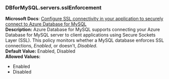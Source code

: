 
### DBforMySQL.servers.sslEnforcement
**Microsoft Docs**: [Configure SSL connectivity in your application to securely connect to Azure Database for MySQL](https://docs.microsoft.com/en-us/azure/mysql/howto-configure-ssl)<br>
**Description:** Azure Database for MySQL supports connecting your Azure Database for MySQL server to client applications using Secure Sockets Layer (SSL). This policy monitors whether a MySQL database enforces SSL connections, _Enabled_, or doesn't, _Disabled_.<br>
**Default Value:** Enabled, Disabled<br>
**Allowed Values:**
* Enabled
* Disabled